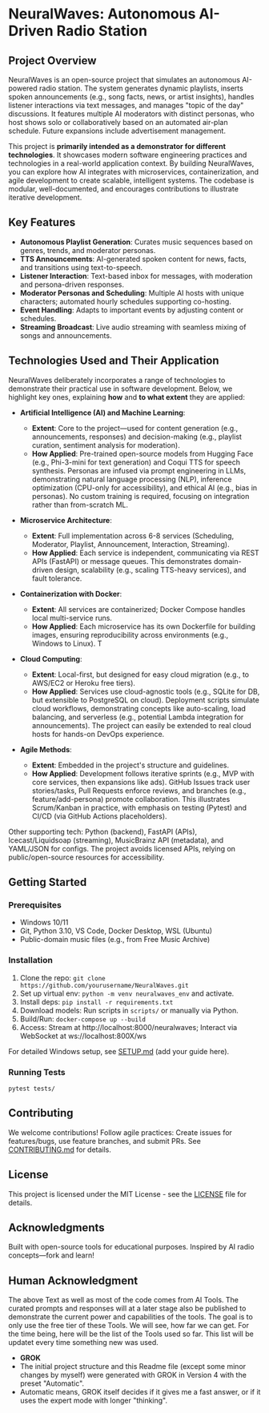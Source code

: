 # NeuralWaves: Autonomous AI-Driven Radio Station

[<image-card alt="License: MIT" src="https://img.shields.io/badge/License-MIT-yellow.svg" ></image-card>](https://opensource.org/licenses/MIT)
[<image-card alt="GitHub issues" src="https://img.shields.io/github/issues/phdametyildiz/NeuralWaves" ></image-card>](https://github.com/phdametyildiz/NeuralWaves/issues)
[<image-card alt="GitHub stars" src="https://img.shields.io/github/stars/phdametyildiz/NeuralWaves" ></image-card>](https://github.com/phdametyildiz/NeuralWaves/stargazers)

## Project Overview

NeuralWaves is an open-source project that simulates an autonomous AI-powered radio station. The system generates dynamic playlists, inserts spoken announcements (e.g., song facts, news, or artist insights), handles listener interactions via text messages, and manages "topic of the day" discussions. It features multiple AI moderators with distinct personas, who host shows solo or collaboratively based on an automated air-plan schedule. Future expansions include advertisement management.

This project is **primarily intended as a demonstrator for different technologies**. It showcases modern software engineering practices and technologies in a real-world application context. By building NeuralWaves, you can explore how AI integrates with microservices, containerization, and agile development to create scalable, intelligent systems. The codebase is modular, well-documented, and encourages contributions to illustrate iterative development.

## Key Features

- **Autonomous Playlist Generation**: Curates music sequences based on genres, trends, and moderator personas.
- **TTS Announcements**: AI-generated spoken content for news, facts, and transitions using text-to-speech.
- **Listener Interaction**: Text-based inbox for messages, with moderation and persona-driven responses.
- **Moderator Personas and Scheduling**: Multiple AI hosts with unique characters; automated hourly schedules supporting co-hosting.
- **Event Handling**: Adapts to important events by adjusting content or schedules.
- **Streaming Broadcast**: Live audio streaming with seamless mixing of songs and announcements.

## Technologies Used and Their Application

NeuralWaves deliberately incorporates a range of technologies to demonstrate their practical use in software development. Below, we highlight key ones, explaining **how** and **to what extent** they are applied:

- **Artificial Intelligence (AI) and Machine Learning**:
  - **Extent**: Core to the project—used for content generation (e.g., announcements, responses) and decision-making (e.g., playlist curation, sentiment analysis for moderation).
  - **How Applied**: Pre-trained open-source models from Hugging Face (e.g., Phi-3-mini for text generation) and Coqui TTS for speech synthesis. Personas are infused via prompt engineering in LLMs, demonstrating natural language processing (NLP), inference optimization (CPU-only for accessibility), and ethical AI (e.g., bias in personas). No custom training is required, focusing on integration rather than from-scratch ML.

- **Microservice Architecture**:
  - **Extent**: Full implementation across 6-8 services (Scheduling, Moderator, Playlist, Announcement, Interaction, Streaming).
  - **How Applied**: Each service is independent, communicating via REST APIs (FastAPI) or message queues. This demonstrates domain-driven design, scalability (e.g., scaling TTS-heavy services), and fault tolerance. 

- **Containerization with Docker**:
  - **Extent**: All services are containerized; Docker Compose handles local multi-service runs.
  - **How Applied**: Each microservice has its own Dockerfile for building images, ensuring reproducibility across environments (e.g., Windows to Linux). T

- **Cloud Computing**:
  - **Extent**: Local-first, but designed for easy cloud migration (e.g., to AWS/EC2 or Heroku free tiers).
  - **How Applied**: Services use cloud-agnostic tools (e.g., SQLite for DB, but extensible to PostgreSQL on cloud). Deployment scripts simulate cloud workflows, demonstrating concepts like auto-scaling, load balancing, and serverless (e.g., potential Lambda integration for announcements). The project can easily be extended to real cloud hosts for hands-on DevOps experience.

- **Agile Methods**:
  - **Extent**: Embedded in the project's structure and guidelines.
  - **How Applied**: Development follows iterative sprints (e.g., MVP with core services, then expansions like ads). GitHub Issues track user stories/tasks, Pull Requests enforce reviews, and branches (e.g., feature/add-persona) promote collaboration. This illustrates Scrum/Kanban in practice, with emphasis on testing (Pytest) and CI/CD (via GitHub Actions placeholders).

Other supporting tech: Python (backend), FastAPI (APIs), Icecast/Liquidsoap (streaming), MusicBrainz API (metadata), and YAML/JSON for configs. The project avoids licensed APIs, relying on public/open-source resources for accessibility.

## Getting Started

### Prerequisites
- Windows 10/11
- Git, Python 3.10, VS Code, Docker Desktop, WSL (Ubuntu)
- Public-domain music files (e.g., from Free Music Archive)

### Installation
1. Clone the repo: `git clone https://github.com/yourusername/NeuralWaves.git`
2. Set up virtual env: `python -m venv neuralwaves_env` and activate.
3. Install deps: `pip install -r requirements.txt`
4. Download models: Run scripts in `scripts/` or manually via Python.
5. Build/Run: `docker-compose up --build`
6. Access: Stream at http://localhost:8000/neuralwaves; Interact via WebSocket at ws://localhost:800X/ws

For detailed Windows setup, see [SETUP.md](SETUP.md) (add your guide here).

### Running Tests
`pytest tests/`

## Contributing
We welcome contributions! Follow agile practices: Create issues for features/bugs, use feature branches, and submit PRs. See [CONTRIBUTING.md](CONTRIBUTING.md) for details.

## License
This project is licensed under the MIT License - see the [LICENSE](LICENSE) file for details.

## Acknowledgments
Built with open-source tools for educational purposes. Inspired by AI radio concepts—fork and learn!


## Human Acknowledgment
The above Text as well as most of the code comes from AI Tools. The curated prompts and responses will at a later stage also be published to demonstrate the current power and capabilities of the tools. The goal is to only use the free tier of these Tools. We will see, how far we can get.
For the time being, here will be the list of the Tools used so far. This list will be updatet every time something new was used.

- **GROK**
 - The initial project structure and this Readme file (except some minor changes by myself) were generated with GROK in Version 4 with the preset "Automatic".
 - Automatic means, GROK itself decides if it gives me a fast answer, or if it uses the expert mode with longer "thinking".
